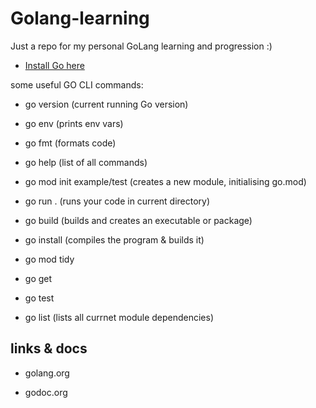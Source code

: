 # Golang-learning

Just a repo for my personal GoLang learning and progression :)

- [Install Go here](https://go.dev/doc/install)


some useful GO CLI commands:

- go version (current running Go version)

- go env (prints env vars)

- go fmt (formats code)

- go help (list of all commands)

- go mod init example/test (creates a new module, initialising go.mod)

- go run . (runs your code in current directory)

- go build (builds and creates an executable or package)

- go install (compiles the program & builds it)

- go mod tidy

- go get

- go test

- go list (lists all currnet module dependencies)

## links & docs

- golang.org

- godoc.org